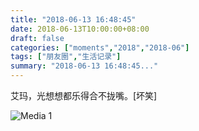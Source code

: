 ```yaml
---
title: "2018-06-13 16:48:45"
date: 2018-06-13T10:00:00+08:00
draft: false
categories: ["moments","2018","2018-06"]
tags: ["朋友圈","生活记录"]
summary: "2018-06-13 16:48:45..."
---
```


艾玛，光想想都乐得合不拢嘴。[坏笑]

![Media 1](/Moments/photos/2018-06-13/201806131648450.jpg)


